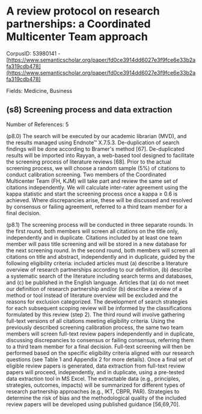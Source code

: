 # A review protocol on research partnerships: a Coordinated Multicenter Team approach

CorpusID: 53980141 - [https://www.semanticscholar.org/paper/fd0ce3914dd6027e3f9fce6e33b2afa319cdb478](https://www.semanticscholar.org/paper/fd0ce3914dd6027e3f9fce6e33b2afa319cdb478)

Fields: Medicine, Business

## (s8) Screening process and data extraction
Number of References: 5

(p8.0) The search will be executed by our academic librarian (MVD), and the results managed using Endnote™ X.7.5.3. De-duplication of search findings will be done according to Bramer's method [67]. De-duplicated results will be imported into Rayyan, a web-based tool designed to facilitate the screening process of literature reviews [68]. Prior to the actual screening process, we will choose a random sample (5%) of citations to conduct calibration screening. Two members of the Coordinated Multicenter Team (FH, KJM) will take part and review the same set of citations independently. We will calculate inter-rater agreement using the kappa statistic and start the screening process once a kappa ≥ 0.6 is achieved. Where discrepancies arise, these will be discussed and resolved by consensus or failing agreement, referred to a third team member for a final decision.

(p8.1) The screening process will be conducted in three separate rounds. In the first round, both members will screen all citations on the title only, independently and in duplicate. Citations included by at least one team member will pass title screening and will be stored in a new database for the next screening round. In the second round, both members will screen all citations on title and abstract, independently and in duplicate, guided by the following eligibility criteria: included articles must (a) describe a literature overview of research partnerships according to our definition, (b) describe a systematic search of the literature including search terms and databases, and (c) be published in the English language. Articles that (a) do not meet our definition of research partnership and/or (b) describe a review of a method or tool instead of literature overview will be excluded and the reasons for exclusion categorized. The development of search strategies for each subsequent scoping review will be informed by the classifications formulated by this review (step 2). The third round will involve gathering full-text versions of all citations meeting eligibility criteria. Using the previously described screening calibration process, the same two team members will screen full-text review papers independently and in duplicate, discussing discrepancies to consensus or failing consensus, referring them to a third team member for a final decision. Full-text screening will then be performed based on the specific eligibility criteria aligned with our research questions (see Table 1 and Appendix 2 for more details). Once a final set of eligible review papers is generated, data extraction from full-text review papers will proceed, independently, and in duplicate, using a pre-tested data extraction tool in MS Excel. The extractable data (e.g., principles, strategies, outcomes, impacts) will be summarized for different types of research partnership approaches (e.g., IKT, CBPR, PAR). Strategies to determine the risk of bias and the methodological quality of the included review papers will be developed using published guidance [56,69,70].
